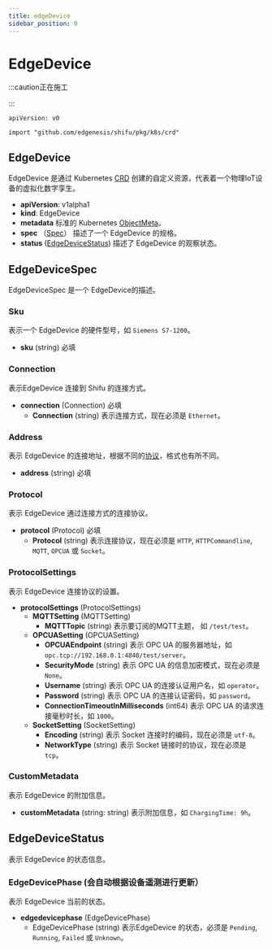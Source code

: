 ```yaml
---
title: edgeDevice
sidebar_position: 0
---
```


# EdgeDevice

:::caution正在施工

:::

`apiVersion: v0`

`import "github.com/edgenesis/shifu/pkg/k8s/crd"`

## EdgeDevice
EdgeDevice 是通过 Kubernetes [CRD](https://kubernetes.io/docs/concepts/extend-kubernetes/api-extension/custom-resources/) 创建的自定义资源，代表着一个物理IoT设备的虚拟化数字孪生。

- **apiVersion**: v1alpha1
- **kind**: EdgeDevice
- **metadata**
  标准的 Kubernetes [ObjectMeta](https://kubernetes.io/docs/reference/kubernetes-api/common-definitions/object-meta/#ObjectMeta)。
- **spec** （[Spec](#edgedevicespec)）
  描述了一个 EdgeDevice 的规格。
- **status** ([EdgeDeviceStatus](#edgedevicestatus))
  描述了 EdgeDevice 的观察状态。

## EdgeDeviceSpec

EdgeDeviceSpec 是一个 EdgeDevice的描述。

### Sku

表示一个 EdgeDevice 的硬件型号，如 `Siemens S7-1200`。

- **sku** (string) 必填

### Connection

表示EdgeDevice 连接到 Shifu 的连接方式。

- **connection** (Connection) 必填
	- **Connection** (string)
    表示连接方式，现在必须是 `Ethernet`。

### Address

表示 EdgeDevice 的连接地址，根据不同的[协议](#protocol)，格式也有所不同。

- **address** (string) 必填

### Protocol

表示 EdgeDevice 通过连接方式的连接协议。

- **protocol** (Protocol) 必填
  - **Protocol** (string)
    表示连接协议，现在必须是 `HTTP`, `HTTPCommandline`, `MQTT`, `OPCUA` 或 `Socket`。

### ProtocolSettings

表示 EdgeDevice 连接协议的设置。

- **protocolSettings** (ProtocolSettings)
  - **MQTTSetting** (MQTTSetting) 
    - **MQTTTopic** (string)
      表示要订阅的MQTT主题， 如 `/test/test`。
  - **OPCUASetting** (OPCUASetting)
    - **OPCUAEndpoint** (string)
      表示 OPC UA 的服务器地址，如 `opc.tcp://192.168.0.1:4840/test/server`。
    - **SecurityMode** (string)
      表示 OPC UA 的信息加密模式，现在必须是 `None`。
    - **Username** (string)
      表示 OPC UA 的连接认证用户名，如 `operator`。
    - **Password** (string)
      表示 OPC UA 的连接认证密码，如 `password`。
    - **ConnectionTimeoutInMilliseconds** (int64)
      表示 OPC UA 的请求连接毫秒时长，如 `1000`。
  - **SocketSetting** (SocketSetting)
    - **Encoding** (string)
      表示 Socket 连接时的编码，现在必须是 `utf-8`。
    - **NetworkType** (string)
      表示 Socket 链接时的协议，现在必须是 `tcp`。

### CustomMetadata

表示 EdgeDevice 的附加信息。

- **customMetadata** (string: string)
  表示附加信息，如 `ChargingTime: 9h`。

## EdgeDeviceStatus

表示 EdgeDevice 的状态信息。

### EdgeDevicePhase (会自动根据设备遥测进行更新）

表示 EdgeDevice 当前的状态。

- **edgedevicephase** (EdgeDevicePhase)
  - EdgeDevicePhase (string)
    表示EdgeDevice 的状态，必须是 `Pending`, `Running`, `Failed` 或 `Unknown`。
